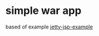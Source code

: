 # simple war app

based of example [jetty-jsp-example](https://examples.javacodegeeks.com/java-development/enterprise-java/jetty/jetty-jsp-example/)